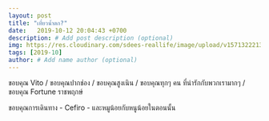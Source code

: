 ```yaml
---
layout: post
title: "เที่ยวน้ำตก?"
date:   2019-10-12 20:04:43 +0700
description: # Add post description (optional)
img: https://res.cloudinary.com/sdees-reallife/image/upload/v1571322213/IMG_9185.jpg # Add image post (optional)
tags: [2019-10]
author: # Add name author (optional)
---
```

ขอบคุณ Vito / ขอบคุณปากช่อง / ขอบคุณสูงเนิน / ขอบคุณทุกๆ คน ที่น่ารักกับพวกเรามากๆ / ขอบคุณ Fortune ราชพฤกษ์

<i class="fa fa-child" style="color:plum"></i>

ขอบคุณการเดินทาง - Cefiro - และหมูน้อยกับหนูน้อยในตอนนั้น
